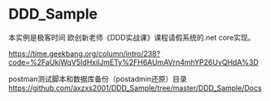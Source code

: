 # DDD_Sample

本实例是极客时间 欧创新老师《DDD实战课》课程请假系统的.net core实现。

https://time.geekbang.org/column/intro/238?code=%2FaUkjWqV5IdHxilJmETy%2FH6AUmAVrn4mhYP26UvQHdA%3D

postman测试脚本和数据库备份（postadmin还原）目录
https://github.com/axzxs2001/DDD_Sample/tree/master/DDD_Sample/Docs
